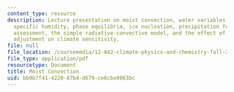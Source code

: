 ```yaml
---
content_type: resource
description: Lecture presentation on moist convection, water variables, saturation
  specific humidity, phase equilibria, ice nucleation, precipitation formation, stability
  assessment, the simple radiative-convective model, and the effect of moist convective
  adjustment on climate sensitivity.
file: null
file_location: /coursemedia/12-842-climate-physics-and-chemistry-fall-2008/bb0b7f41422087b4d679ce6cbe0863bc_part6_3.pdf
file_type: application/pdf
resourcetype: Document
title: Moist Convection
uid: bb0b7f41-4220-87b4-d679-ce6cbe0863bc
---
```

